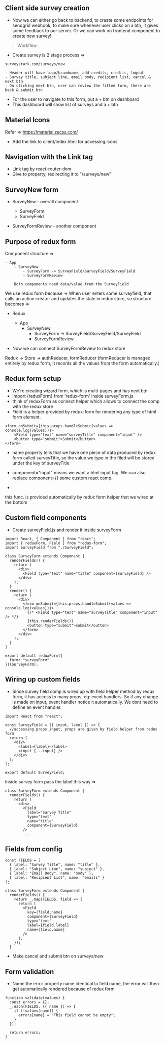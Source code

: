 ## Client side survey creation

- Now we can either go back to backend, to create some endpoints for sendgrid webhook, to make sure whenever user clicks on a btn, it gives some feedback to our server. Or we can work on frontend component to create new survey!

> Workflow

- Create survey is 2 stage process =>

`surveystark.com/surveys/new`

    - Header will have logo/brandname, add credits, credits, logout
    - Survey title, subject line, email body, recipient list, cancel & next btn
    - On clicking next btn, user can review the filled form, there are back & submit btn

- For the user to navigate to this form, put a + btn on dashboard
- This dashboard will show list of surveys and a + btn



## Material Icons
Refer => https://materializecss.com/

- Add the link to client/index.html for accessing icons


## Navigation with the Link tag
- Link tag by react-router-dom
- Give to property, redirecting it to "/surveys/new"



## SurveyNew form
- SurveyNew - overall component
    - SurveyForm
    - SurveyField

- SurveyFormReview - another component


## Purpose of redux form

Component structure =>

    - App
        - SurveyNew
            - SurveyForm -> SurveyField/SurveyField/SurveyField
            - SurveyFormReview

        Both components need data/value from the SurveyField

We use redux form because =>
When user enters some surveyfield, that calls an action creator and updates the state in redux store, so structure becomes => 

- Redux
    - App
        - SurveyNew
            - SurveyForm -> SurveyField/SurveyField/SurveyField
            - SurveyFormReview


- Now we can connect SurveyFormReview to redux store


Redux -> Store -> authReducer, formReducer (formReducer is managed entirely by redux form, it records all the values from the form automatically.)



## Redux form setup

- We're creating wizard form, which is multi-pages and has next btn
- import {reduxForm} from 'redux-form' inside surveyForm.js
- think of reduxForm as connect helper which allows to connect the comp with the redux store    
- Field is a helper provided by redux-form for rendering any type of html form element.

```
<form onSubmit={this.props.handleSubmit(values => console.log(values))}>
    <Field type="text" name="surveyTitle" component="input" />
    <button type="submit">Submit</button>
</form>
```

- name property tells that we have one piece of data produced by redux form called surveyTitle, so the value we type in the filed will be stored under the key of surveyTitle

- component="input" means we want a html input tag. We can also replace component={} some custom react comp.

-  <form onSubmit={this.props.handleSubmit}> 
this func. is provided automatically by redux form helper that we wired at the bottom




## Custom field components
- Create surveyField.js and render it inside surveyForm

```
import React, { Component } from "react";
import { reduxForm, Field } from "redux-form";
import SurveyField from "./SurveyField";

class SurveyForm extends Component {
  renderFields() {
    return (
      <div>
        <Field type="text" name="title" component={SurveyField} />
      </div>
    );
  }
  render() {
    return (
      <div>
        <form onSubmit={this.props.handleSubmit(values => console.log(values))}>
          {/* <Field type="text" name="surveyTitle" component="input" /> */}
          {this.renderFields()}
          <button type="submit">Submit</button>
        </form>
      </div>
    );
  }
}

export default reduxForm({
  form: "surveyForm"
})(SurveyForm);
```


## Wiring up custom fields
- Since survey field comp is wired up with field helper method by redux form, it has access to many props, eg: event handlers. So if any change is made on input, event handler notice it automatically. We dont need to define an event handler.

```
import React from "react";

const SurveyField = ({ input, label }) => {
  //accessing props.input, props are given by field helper from redux form
  return (
    <div>
      <label>{label}</label>
      <input {...input} />
    </div>
  );
};

export default SurveyField;
```

Inside survey form pass the label this way =>

```
class SurveyForm extends Component {
  renderFields() {
    return (
      <div>
        <Field
          label="Survey Title"
          type="text"
          name="title"
          component={SurveyField}
        />
        ...
```


## Fields from config

```
const FIELDS = [
  { label: "Survey Title", name: "title" },
  { label: "Subject Line", name: "subject" },
  { label: "Email Body", name: "body" },
  { label: "Recipient List", name: "emails" }
];

class SurveyForm extends Component {
  renderFields() {
    return _.map(FIELDS, field => {
      return (
        <Field
          key={field.name}
          component={SurveyField}
          type="text"
          label={field.label}
          name={field.name}
        />
      );
    });
  }
```

- Make cancel and submit btn on surveys/new


## Form validation
- Name the error property name identical to field name, the error will then get automatically rendered because of redux form

```
function validate(values) {
  const errors = {};
  _.each(FIELDS, ({ name }) => {
    if (!values[name]) {
      errors[name] = "This field cannot be empty";
    }
  });

  return errors;
}
```